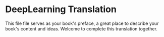 # DeepLearning Translation

This file file serves as your book's preface, a great place to describe your book's content and ideas.
Welcome to complete this translation together.